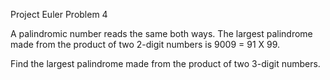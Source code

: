 Project Euler Problem 4

A palindromic number reads the same both ways. The largest palindrome made from the product of two 2-digit numbers is 9009 = 91 X 99.

Find the largest palindrome made from the product of two 3-digit numbers.